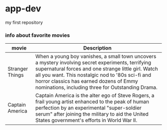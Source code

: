 # app-dev
my first repository



### info about favorite movies

| movie | Description |
| ----------- | ----------- |
| Stranger Things | When a young boy vanishes, a small town uncovers a mystery involving secret experiments, terrifying supernatural forces and one strange little girl. Watch all you want. This nostalgic nod to '80s sci-fi and horror classics has earned dozens of Emmy nominations, including three for Outstanding Drama. |
| Captain America | Captain America is the alter ego of Steve Rogers, a frail young artist enhanced to the peak of human perfection by an experimental "super-soldier serum" after joining the military to aid the United States government's efforts in World War II. |


